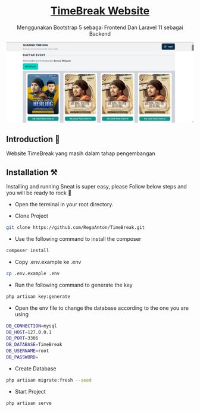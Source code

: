 <p align="center"></p>

<h1 align="center">
   <a href="https://github.com/RegaAnton/TimeBreak.git" target="_blank" align="center">
      TimeBreak Website
   </a>
</h1>

<p align="center">Menggunakan Bootstrap 5 sebagai Frontend Dan Laravel 11 sebagai Backend</p>

![App Screenshot](screenshoot.png)

## Introduction 🚀

Website TimeBreak yang masih dalam tahap pengembangan

## Installation ⚒️

Installing and running Sneat is super easy, please Follow below steps and you will be ready to rock 🤘

-   Open the terminal in your root directory.

-   Clone Project

```bash
git clone https://github.com/RegaAnton/TimeBreak.git
```

-   Use the following command to install the composer

```bash
composer install
```

-   Copy .env.example ke .env

```bash
cp .env.example .env
```

-   Run the following command to generate the key

```bash
php artisan key:generate
```

-   Open the env file to change the database according to the one you are using

```bash
DB_CONNECTION=mysql
DB_HOST=127.0.0.1
DB_PORT=3306
DB_DATABASE=TimeBreak
DB_USERNAME=root
DB_PASSWORD=
```

-   Create Database

```bash
php artisan migrate:fresh --seed
```

-   Start Project

```bash
php artisan serve
```
